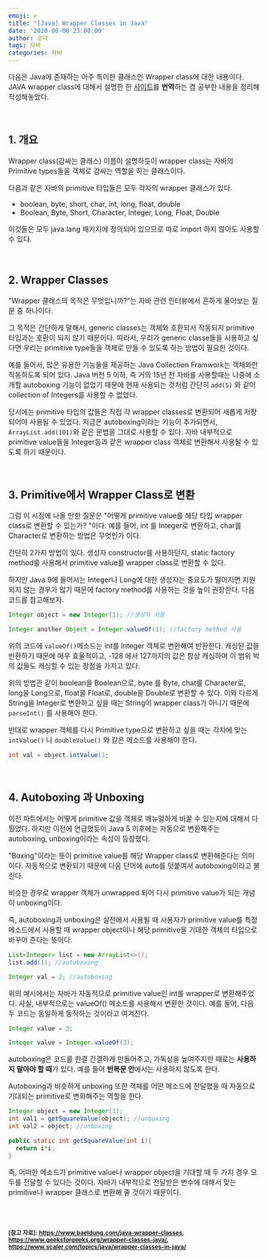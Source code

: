 ```yaml
---
emoji: ✊
title: "[Java] Wrapper Classes in Java" 
date: '2020-08-08 23:00:00'
author: 코다
tags: 자바
categories: 자바
---
```


다음은 Java에 존재하는 아주 특이한 클래스인 Wrapper class에 대한 내용이다. JAVA wrapper class에 대해서 설명한 한 <a href=https://www.baeldung.com/java-wrapper-classes>사이트</a>를 **번역**하는 겸 공부한 내용을 정리해 작성해놓았다.  

<br>

## 1. 개요

Wrapper class(감싸는 클래스) 이름이 설명하듯이 wrapper class는 자바의 Primitive types들을 객체로 감싸는 역할을 하는 클래스이다. <br>

다음과 같은 자바의 primitive 타입들은 모두 각자의 wrapper 클래스가 있다. <br>

- boolean, byte, short, char, int, long, float, double <br>
- Boolean, Byte, Short, Character, Integer, Long, Float, Double<br>

이것들은 모두 java.lang 패키지에 정의되어 있으므로 따로 import 하지 않아도 사용할 수 있다. <br>

<br>

## 2. Wrapper Classes

"Wrapper 클래스의 목적은 무엇입니까?"는 자바 관련 인터뷰에서 흔하게 물어보는 질문 중 하나이다. <br>

그 목적은 간단하게 말해서, generic classes는 객체와 호환되서 작동되지 primitive 타입과는 호환이 되지 않기 때문이다. 따라서, 우리가 generic classe들을 사용하고 싶다면 우리는 primitive type들을 객체로 만들 수 있도록 하는 방법이 필요한 것이다. <br>

예를 들어서, 많은 유용한 기능들을 제공하는 Java Collection Framwork는 객체와만 작동하도록 되어 있다. Java 버전 5 이하, 즉 거의 15년 전 자바를 사용할때는 나중에 소개할 autoboxing 기능이 없었기 때문에 현재 사용되는 것처럼 간단히 ``add(5)`` 와 같이 collection of Integers를 사용할 수 없었다. <br>

당시에는 primitive 타입의 값들은 직접 각 wrapper classes로 변환되어 새롭게 저장되어야 사용될 수 있었다. 지금은 autoboxing이라는 기능이 추가되면서, `ÀrrayList.add(101)`와 같은 문법을 그대로 사용할 수 있다. 자바 내부적으로 primitive value들을 Integer등과 같은 wrapper class 객체로 변환해서 사용될 수 있도록 하기 때문이다. <br>

<br>

## 3. Primitive에서 Wrapper Class로 변환

그럼 이 시점에 나올 만한 질문은 "어떻게 primitive value를 해당 타입 wrapper class로 변환할 수 있는가? "이다. 예를 들어, int 를 Integer로 변환하고, char를 Character로 변환하는 방법은 무엇인가 이다. <br>

간단히 2가지 방법이 있다. 생성자 constructor를 사용하던지, static factory method를 사용해서 primitive value를 wrapper class로 변환할 수 있다. <br>

하지만 Java 9에 들어서는 Integer나 Long에 대한 생성자는 중요도가 떨어지면 지원되지 않는 경우가 많기 때문에 factory method를 사용하는 것을 높이 권장한다. 다음 코드를 참고해보자. <br>

```java
Integer object = new Integer(1); //생성자 사용

Integer another Object = Integer.valueOf(1); //factory method 사용
```

위의 코드에 `valueOf()`메소드는 int를 Integer 객체로 변환해여 반환한다. 캐싱된 값을 반환하기 때문에 매우 효율적이고, -128 에서 127까지의 값은 항상 캐싱하며 이 범위 박의 값들도 캐싱할 수 있는 장점을 가지고 있다. <br>

위의 방법관 같이 boolean을 Boolean으로, byte 를 Byte, chat를 Character로, long을 Long으로, float을 Float로, double을 Double로 변환할 수 있다. 이와 다르게 String을 Integer로 변환하고 싶을 때는 String이 wrapper class가 아니기 때문에 `parseInt()` 를 사용해야 한다. <br>

반대로 wrapper 객체를 다시 Primitive type으로 변환하고 싶을 때는 각자에 맞는 `intValue()` 나 `doubleValue()` 와 같은 메소드를 사용해야 한다. <br>

```java
int val = object.intValue();
```

<br>

## 4. Autoboxing 과 Unboxing

이전 파트에서는 어떻게 primitive 값을 객체로 매뉴얼하게 바꿀 수 있는지에 대해서 다뤘었다. 하지만 이전에 언급했듯이 Java 5 이후에는 자동으로 변환해주는 autoboxing, unboxing이라는 속성이 등장했다.<br>

"Boxing"이라는 뜻이 primitive value를 해당 Wrapper class로 변환해준다는 의미이다. 자동적으로 변환되기 때문에 다음 단어에 auto를 덧붙여서 autoboxing이라고 불린다. <br>

비슷한 경우로 wrapper 객체가 unwrapped 되어 다시 primitive value가 되는 개념이 unboxing이다. <br>

즉, autoboxing과 unboxing은 실전에서 사용될 때 사용자가 primitive value를 특정 메소드에서 사용할 때 wrapper object이나 해당 primitive을 기대한 객체의 타입으로 바꾸어 준다는 뜻이다. <br>

```java
List<Integer> list = new ArrayList<>();
list.add(1); //autoboxing

Integer val = 2; //autoboxing
```

위의 예시에서는 자바가 자동적으로 primitive value인 int를 wrapper로 변환해주었다. 사실, 내부적으로는 valueOf() 메소드를 사용해서 변환한 것이다. 예를 들어, 다음 두 코드는 동일하게 동작하는 것이라고 여겨진다. <br>

```java
Integer value = 3;

Integer value = Integer.valueOf(3);
```

autoboxing은 코드를 한결 간결하게 만들어주고, 가독성을 높여주지만 때로는 **사용하지 말아야 할 때**가 있다. 예를 들어 **반복문 안**에서는 사용하지 않도록 한다. <br>

Autoboxing과 비슷하게 unboxing 또한 객체를 어떤 메소드에 전달했을 때 자동으로 기대되는 primitive로 변화해주는 역할을 한다. <br>

```java
Integer object = new Integer(1);
int val1 = getSquareValue(object); //unboxing
int val2 = object; //unboxing

public static int getSquareValue(int i){
  return i*i;
}
```

즉, 어떠한 메소드가 primitive value나 wrapper object을 기대할 때 두 가지 경우 모두를 전달할 수 있다는 것이다. 자바가 내부적으로 전달받은 변수에 대해서 맞는 primitive나 wrapper 클래스로 변환해 줄 것이기 때문이다. 

<br>
<br>

**<small>[참고 자료]: https://www.baeldung.com/java-wrapper-classes, https://www.geeksforgeeks.org/wrapper-classes-java/, https://www.scaler.com/topics/java/wrapper-classes-in-java/</small>**

```toc
```

